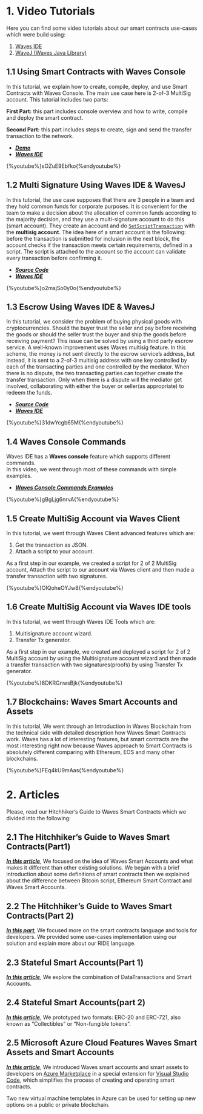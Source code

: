 # 1. Video Tutorials

Here you can find some video tutorials about our smart contracts use-cases which were build using:

1. [Waves IDE](https://ide.wavesplatform.com)
2. [WaveJ (Waves Java Library) ](../waves-api-and-sdk/client-libraries/wavesj.md)

## 1.1 Using Smart Contracts with Waves Console

In this tutorial, we explain how to create, compile, deploy, and use Smart Contracts with Waves Console. The main use case here is 2-of-3 MultiSig account. This tutorial includes two parts:

**First Part:** this part includes console overview and how to write, compile and deploy the smart contract.

**Second Part:** this part includes steps to create, sign and send the transfer transaction to the network.

* [_**Demo**_](https://demo.wavesplatform.com)
* [_**Waves IDE**_](https://ide.wavesplatform.com)

{%youtube%}sOZuE9Ebfko{%endyoutube%}


## 1.2 Multi Signature Using Waves IDE & WavesJ

In this tutorial, the use case supposes that there are 3 people in a team and they hold common funds for corporate purposes. It is convenient for the team to make a decision about the allocation of common funds according to the majority decision, and they use a multi-signature account to do this \(smart account\). They create an account and do [`SetScriptTransaction`](https://wavesplatform.github.io/waves-transactions/globals.html#setscript) with the **multisig account**. The idea here of a smart account is the following: before the transaction is submitted for inclusion in the next block, the account checks if the transaction meets certain requirements, defined in a script. The script is attached to the account so the account can validate every transaction before confirming it.

* [_**Source Code**_](https://github.com/Nazeim/Waves-Smart-Contracts-Tutorials)
* [_**Waves IDE**_](https://ide.wavesplatform.com)

{%youtube%}o2msjSo0y0o{%endyoutube%}




## 1.3 Escrow Using Waves IDE & WavesJ

In this tutorial, we consider the problem of buying physical goods with cryptocurrencies. Should the buyer trust the seller and pay before receiving the goods or should the seller trust the buyer and ship the goods before receiving payment? This issue can be solved by using a third party escrow service. A well-known improvement uses Waves multisig feature. In this scheme, the money is not sent directly to the escrow service’s address, but instead, it is sent to a 2-of-3 multisig address with one key controlled by each of the transacting parties and one controlled by the mediator. When there is no dispute, the two transacting parties can together create the transfer transaction. Only when there is a dispute will the mediator get involved, collaborating with either the buyer or seller(as appropriate) to redeem the funds.

* [_**Source Code**_](https://github.com/Nazeim/Waves-Smart-Contracts-Tutorials/blob/master/src/main/java/Escrow.java)
* [_**Waves IDE**_](https://ide.wavesplatform.com)

{%youtube%}31dwYcgb65M{%endyoutube%}



## 1.4 Waves Console Commands

Waves IDE has a **Waves console** feature which supports different commands.  
In this video, we went through most of these commands with simple examples.

* [_**Waves Console Commands Examples**_](../technical-details/waves-contracts-language-description/waves-console-commands.md)

{%youtube%}gBgLjg6nrvA{%endyoutube%}


## 1.5 Create MultiSig Account via Waves Client

In this tutorial, we went through Waves Client advanced features which are:

1. Get the transaction as JSON.
2. Attach a script to your account.

As a first step in our example, we created a script for 2 of 2 MultiSig account, Attach the script to our account via Waves client and then made a transfer transaction with two signatures.

{%youtube%}OIQoheOYJw8{%endyoutube%}


## 1.6 Create MultiSig Account via Waves IDE tools

In this tutorial, we went through Waves IDE Tools which are:

1. Multisignature account wizard.
2. Transfer Tx generator.

As a first step in our example, we created and deployed a script for 2 of 2 MultiSig account by using the Multisignature account wizard and then made a transfer transaction with two signatures\(proofs\) by using Transfer Tx generator.

{%youtube%}8DKRGnwsBjk{%endyoutube%}




## 1.7 Blockchains: Waves Smart Accounts and Assets

In this tutorial, We went through an Introduction in Waves Blockchain from the technical side with detailed description how Waves Smart Contracts work. Waves has a lot of interesting features, but smart contracts are the most interesting right now because Waves approach to Smart Contracts is absolutely different comparing with Ethereum, EOS and many other blockchains.

{%youtube%}FEq4kU9mAas{%endyoutube%}

# 2. Articles

Please, read our Hitchhiker’s Guide to Waves Smart Contracts which we divided into the following:

## 2.1 The Hitchhiker’s Guide to Waves Smart Contracts(Part1)

[_**In this article**_](https://blog.wavesplatform.com/the-hitchhikers-guide-to-waves-smart-contracts-part-1-b80aa47a745a), We focused on the idea of Waves Smart Accounts and what makes it different than other existing solutions.
We began with a brief introduction about some definitions of smart contracts then we explained about the difference between Bitcoin script, Ethereum Smart Contract and Waves Smart Accounts.

## 2.2 The Hitchhiker’s Guide to Waves Smart Contracts(Part 2)

[_**In this part**_](https://blog.wavesplatform.com/the-hitchhikers-guide-to-waves-smart-contracts-part-2-44621fd5a007), We focused more on the smart contracts language and tools for developers. We provided some use-cases implementation using our solution and explain more about our RIDE language.

## 2.3 Stateful Smart Accounts(Part 1)

[_**In this article**_](https://blog.wavesplatform.com/stateful-smart-accounts-part-1-315731d8c06), We explore the combination of DataTransactions and Smart Accounts.

## 2.4 Stateful Smart Accounts(part 2)

[_**In this article**_](https://blog.wavesplatform.com/stateful-smart-accounts-part-2-implementing-erc-20-and-nft-erc-721-step-by-step-7bac364fdadb), We prototyped two formats: ERC-20 and ERC-721, also known as “Collectibles” or “Non-fungible tokens”.

## 2.5 Microsoft Azure Cloud Features Waves Smart Assets and Smart Accounts

[_**In this article**_](https://blog.wavesplatform.com/microsoft-azure-cloud-features-waves-smart-assets-and-smart-accounts-1a71b3c23c2b), We introduced Waves smart accounts and smart assets to developers on [Azure Marketplace](https://azuremarketplace.microsoft.com/en-us/marketplace/apps/category/blockchain?search=blockchain&page=1) in a special extension for [Visual Studio Code](https://marketplace.visualstudio.com/items?itemName=wavesplatform.waves-ride), which simplifies the process of creating and operating smart contracts.

Two new virtual machine templates in Azure can be used for setting up new options on a public or private blockchain.


